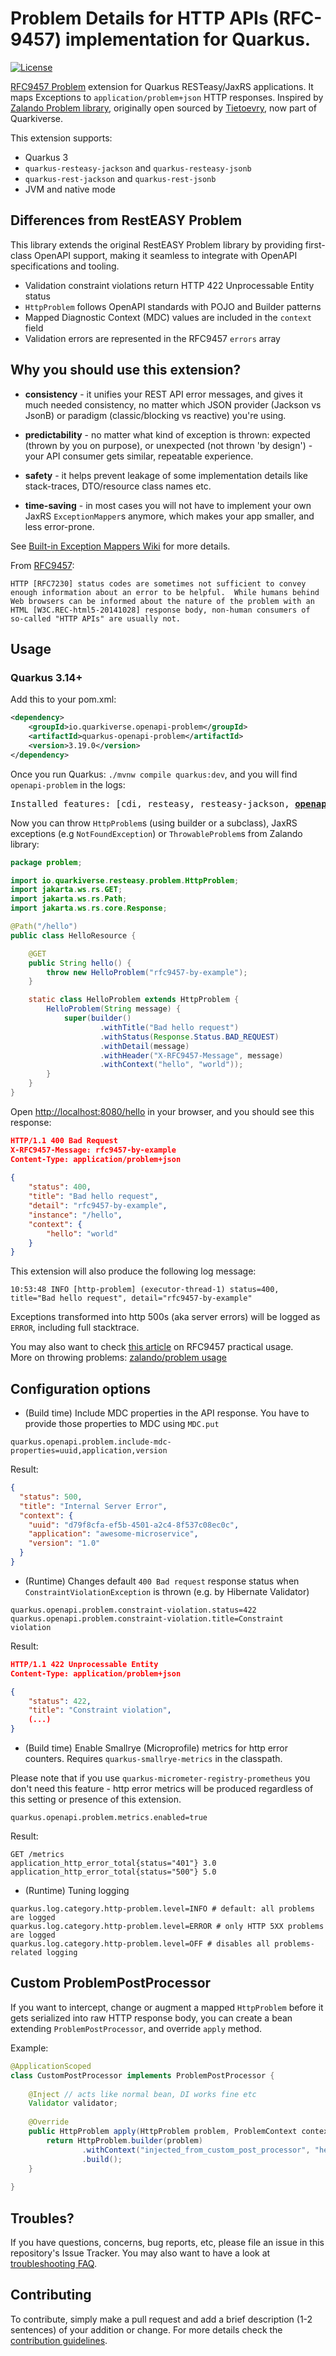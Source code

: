 # Problem Details for HTTP APIs (RFC-9457) implementation for Quarkus.

[![License](https://img.shields.io/badge/license-Apache%202.0-blue.svg)](https://github.com/quarkiverse/quarkus-openapi-problem/blob/main/LICENSE.txt)

[RFC9457 Problem](https://www.rfc-editor.org/rfc/rfc9457#problem-json) extension for Quarkus RESTeasy/JaxRS applications. It maps Exceptions to `application/problem+json` HTTP responses. Inspired by [Zalando Problem library](https://github.com/zalando/problem), originally open sourced by [Tietoevry](https://github.com/evry), now part of Quarkiverse.

This extension supports:
- Quarkus 3
- `quarkus-resteasy-jackson` and `quarkus-resteasy-jsonb`
- `quarkus-rest-jackson` and `quarkus-rest-jsonb`
- JVM and native mode

## Differences from RestEASY Problem

This library extends the original RestEASY Problem library by providing first-class OpenAPI support, making it seamless to integrate with OpenAPI specifications and tooling.

- Validation constraint violations return HTTP 422 Unprocessable Entity status
- `HttpProblem` follows OpenAPI standards with POJO and Builder patterns
- Mapped Diagnostic Context (MDC) values are included in the `context` field
- Validation errors are represented in the RFC9457 `errors` array

## Why you should use this extension?
- __consistency__ - it unifies your REST API error messages, and gives it much needed consistency, no matter which JSON provider (Jackson vs JsonB) or paradigm (classic/blocking vs reactive) you're using.   

- __predictability__ - no matter what kind of exception is thrown: expected (thrown by you on purpose), or unexpected (not thrown 'by design') - your API consumer gets similar, repeatable experience.  

- __safety__ - it helps prevent leakage of some implementation details like stack-traces, DTO/resource class names etc.

- __time-saving__ - in most cases you will not have to implement your own JaxRS `ExceptionMapper`s anymore, which makes your app smaller, and less error-prone. 

See [Built-in Exception Mappers Wiki](https://github.com/quarkiverse/quarkus-openapi-problem/wiki#built-in-exception-mappers) for more details.

From [RFC9457](https://tools.ietf.org/html/rfc9457):
```
HTTP [RFC7230] status codes are sometimes not sufficient to convey
enough information about an error to be helpful.  While humans behind
Web browsers can be informed about the nature of the problem with an
HTML [W3C.REC-html5-20141028] response body, non-human consumers of
so-called "HTTP APIs" are usually not.
```

## Usage
### Quarkus 3.14+
Add this to your pom.xml:
```xml
<dependency>
    <groupId>io.quarkiverse.openapi-problem</groupId>
    <artifactId>quarkus-openapi-problem</artifactId>
    <version>3.19.0</version>
</dependency>
```

Once you run Quarkus: `./mvnw compile quarkus:dev`, and you will find `openapi-problem` in the logs:
<pre>
Installed features: [cdi, resteasy, resteasy-jackson, <b><u>openapi-problem</u></b>]
</pre>

Now you can throw `HttpProblem`s (using builder or a subclass), JaxRS exceptions (e.g `NotFoundException`) or `ThrowableProblem`s from Zalando library:

```java
package problem;

import io.quarkiverse.resteasy.problem.HttpProblem;
import jakarta.ws.rs.GET;
import jakarta.ws.rs.Path;
import jakarta.ws.rs.core.Response;

@Path("/hello")
public class HelloResource {

    @GET
    public String hello() {
        throw new HelloProblem("rfc9457-by-example");
    }

    static class HelloProblem extends HttpProblem {
        HelloProblem(String message) {
            super(builder()
                    .withTitle("Bad hello request")
                    .withStatus(Response.Status.BAD_REQUEST)
                    .withDetail(message)
                    .withHeader("X-RFC9457-Message", message)
                    .withContext("hello", "world"));
        }
    }
}
```

Open [http://localhost:8080/hello](http://localhost:8080/hello) in your browser, and you should see this response:

```json
HTTP/1.1 400 Bad Request
X-RFC9457-Message: rfc9457-by-example
Content-Type: application/problem+json
        
{
    "status": 400,
    "title": "Bad hello request",
    "detail": "rfc9457-by-example",
    "instance": "/hello",
    "context": {
        "hello": "world"
    }
}
```

This extension will also produce the following log message:
```
10:53:48 INFO [http-problem] (executor-thread-1) status=400, title="Bad hello request", detail="rfc9457-by-example"
```
Exceptions transformed into http 500s (aka server errors) will be logged as `ERROR`, including full stacktrace.

You may also want to check [this article](https://dzone.com/articles/when-http-status-codes-are-not-enough-tackling-web) on RFC9457 practical usage.  
More on throwing problems: [zalando/problem usage](https://github.com/zalando/problem#usage)

## Configuration options

- (Build time) Include MDC properties in the API response. You have to provide those properties to MDC using `MDC.put`
```
quarkus.openapi.problem.include-mdc-properties=uuid,application,version
```
Result:
```json
{
  "status": 500,
  "title": "Internal Server Error",
  "context": {
    "uuid": "d79f8cfa-ef5b-4501-a2c4-8f537c08ec0c",
    "application": "awesome-microservice", 
    "version": "1.0"
  }
}
```

- (Runtime) Changes default `400 Bad request` response status when `ConstraintViolationException` is thrown (e.g. by Hibernate Validator)
```
quarkus.openapi.problem.constraint-violation.status=422
quarkus.openapi.problem.constraint-violation.title=Constraint violation
```
Result:
```json
HTTP/1.1 422 Unprocessable Entity
Content-Type: application/problem+json

{
    "status": 422,
    "title": "Constraint violation",
    (...)
}
```

- (Build time) Enable Smallrye (Microprofile) metrics for http error counters. Requires `quarkus-smallrye-metrics` in the classpath.

Please note that if you use `quarkus-micrometer-registry-prometheus` you don't need this feature - http error metrics will be produced regardless of this setting or presence of this extension.

```
quarkus.openapi.problem.metrics.enabled=true
```
Result:
```
GET /metrics
application_http_error_total{status="401"} 3.0
application_http_error_total{status="500"} 5.0
```

- (Runtime) Tuning logging
```
quarkus.log.category.http-problem.level=INFO # default: all problems are logged
quarkus.log.category.http-problem.level=ERROR # only HTTP 5XX problems are logged
quarkus.log.category.http-problem.level=OFF # disables all problems-related logging
```

## Custom ProblemPostProcessor
If you want to intercept, change or augment a mapped `HttpProblem` before it gets serialized into raw HTTP response 
body, you can create a bean extending `ProblemPostProcessor`, and override `apply` method.

Example:
```java
@ApplicationScoped
class CustomPostProcessor implements ProblemPostProcessor {
    
    @Inject // acts like normal bean, DI works fine etc
    Validator validator;
    
    @Override
    public HttpProblem apply(HttpProblem problem, ProblemContext context) {
        return HttpProblem.builder(problem)
                .withContext("injected_from_custom_post_processor", "hello world " + context.path)
                .build();
    }
    
}
```

## Troubles?

If you have questions, concerns, bug reports, etc, please file an issue in this repository's Issue Tracker. You may also want to have a look at [troubleshooting FAQ](./TROUBLESHOOTING.md).

## Contributing

To contribute, simply make a pull request and add a brief description (1-2 sentences) of your addition or change.
For more details check the [contribution guidelines](./CONTRIBUTING.md).

